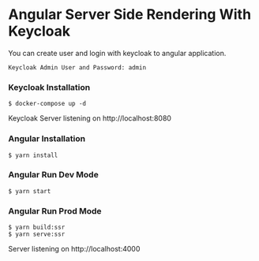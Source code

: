 # Angular Server Side Rendering With Keycloak

You can create user and login with keycloak to angular application.

```
Keycloak Admin User and Password: admin
```

### Keycloak Installation

```
$ docker-compose up -d
```

Keycloak Server listening on http://localhost:8080

### Angular Installation

```
$ yarn install
```

### Angular Run Dev Mode

```
$ yarn start
```

### Angular Run Prod Mode

```
$ yarn build:ssr
$ yarn serve:ssr
```

Server listening on http://localhost:4000
